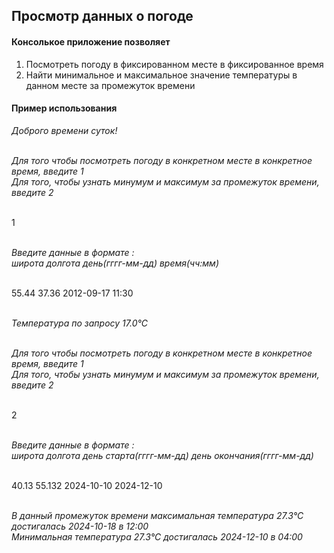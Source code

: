 ## Просмотр данных о погоде

#### Консолькое приложение позволяет <br>
1) Посмотреть погоду в фиксированном месте в фиксированное время
2) Найти минимальное и максимальное значение температуры в данном месте за промежуток времени

#### Пример использования <br>

*Доброго времени суток!*<br><br>

*Для того чтобы посмотреть погоду в конкретном месте в конкретное время, введите 1*<br>
*Для того, чтобы узнать минумум и максимум за промежуток времени, введите 2*<br><br>

1<br><br>

*Введите данные в формате :*<br>
*широта долгота день(гггг-мм-дд) время(чч:мм)*<br><br>

55.44 37.36 2012-09-17 11:30<br><br>

*Температура по запросу 17.0°C*<br><br>

*Для того чтобы посмотреть погоду в конкретном месте в конкретное время, введите 1*<br>
*Для того, чтобы узнать минумум и максимум за промежуток времени, введите 2* <br><br>

2<br><br>

*Введите данные в формате :*<br>
*широта долгота день старта(гггг-мм-дд) день окончания(гггг-мм-дд)*<br><br>

40.13 55.132 2024-10-10 2024-12-10<br><br>

*В данный промежуток времени максимальная температура 27.3°C достигалась 2024-10-18 в 12:00*<br>
*Минимальная температура 27.3°C достигалась 2024-12-10 в 04:00*<br><br>
